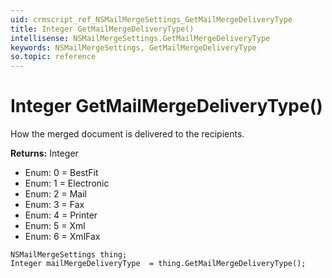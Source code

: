 ```yaml
---
uid: crmscript_ref_NSMailMergeSettings_GetMailMergeDeliveryType
title: Integer GetMailMergeDeliveryType()
intellisense: NSMailMergeSettings.GetMailMergeDeliveryType
keywords: NSMailMergeSettings, GetMailMergeDeliveryType
so.topic: reference
---
```


# Integer GetMailMergeDeliveryType()

How the merged document is delivered to the recipients.

**Returns:** Integer

* Enum: 0 = BestFit 
* Enum: 1 = Electronic 
* Enum: 2 = Mail 
* Enum: 3 = Fax 
* Enum: 4 = Printer 
* Enum: 5 = Xml 
* Enum: 6 = XmlFax 

```crmscript
NSMailMergeSettings thing;
Integer mailMergeDeliveryType  = thing.GetMailMergeDeliveryType();
```

